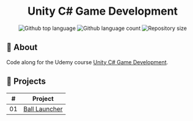 <h1 align="center">Unity C# Game Development</h1>

<div align="center">
  <img alt="Github top language" src="https://img.shields.io/github/languages/top/johanstech/Courses-Unity-Mobile-Game-Development?color=B8337A">
  <img alt="Github language count" src="https://img.shields.io/github/languages/count/johanstech/Courses-Unity-Mobile-Game-Development?color=B8337A">
  <img alt="Repository size" src="https://img.shields.io/github/repo-size/johanstech/Courses-Unity-Mobile-Game-Development?color=B8337A">
  <!-- <img alt="License" src="https://img.shields.io/github/license/{{github_user}}/{{github_repository}}?color=B8337A"> -->
  <!-- <img alt="Github issues" src="https://img.shields.io/github/issues/{{github_user}}/{{github_repository}}?color=B8337A" /> -->
  <!-- <img alt="Github forks" src="https://img.shields.io/github/forks/{{github_user}}/{{github_repository}}?color=B8337A" /> -->
  <!-- <img alt="Github stars" src="https://img.shields.io/github/stars/{{github_user}}/{{github_repository}}?color=B8337A" /> -->
</div>

## :dart: About

Code along for the Udemy course [Unity C# Game Development](https://www.udemy.com/course/unity-mobile/).

## :rocket: Projects

|  #  |                                                    Project                                                     |
| :-: | :------------------------------------------------------------------------------------------------------------: |
| 01  | [Ball Launcher](https://github.com/johanstech/Courses-Unity-Mobile-Game-Development/tree/master/BallLauncher/) |
